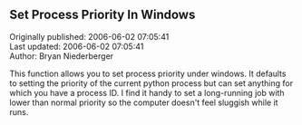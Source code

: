 ## Set Process Priority In Windows  
Originally published: 2006-06-02 07:05:41  
Last updated: 2006-06-02 07:05:41  
Author: Bryan Niederberger  
  
This function allows you to set process priority under windows.  It defaults to setting the priority of the current python process but can set anything for which you have a process ID.  I find it handy to set a long-running job with lower than normal priority so the computer doesn't feel sluggish while it runs.